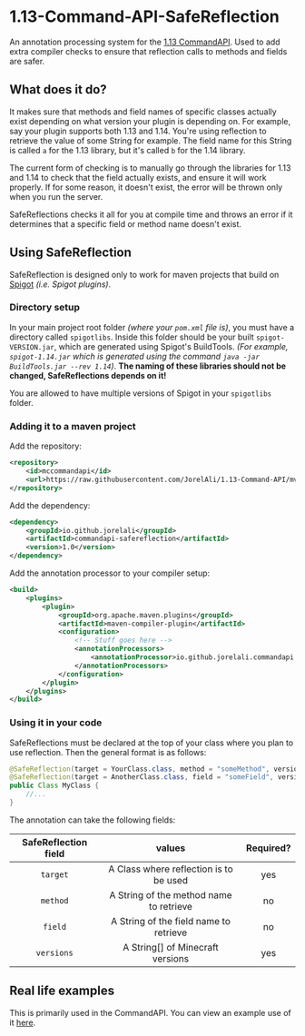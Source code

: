 # 1.13-Command-API-SafeReflection

An annotation processing system for the [1.13 CommandAPI](https://github.com/JorelAli/1.13-Command-API). Used to add extra compiler checks to ensure that reflection calls to methods and fields are safer.

## What does it do?

It makes sure that methods and field names of specific classes actually exist depending on what version your plugin is depending on. For example, say your plugin supports both 1.13 and 1.14. You're using reflection to retrieve the value of some String for example. The field name for this String is called `a` for the 1.13 library, but it's called `b` for the 1.14 library.

The current form of checking is to manually go through the libraries for 1.13 and 1.14 to check that the field actually exists, and ensure it will work properly. If for some reason, it doesn't exist, the error will be thrown only when you run the server.

SafeReflections checks it all for you at compile time and throws an error if it determines that a specific field or method name doesn't exist.

## Using SafeReflection

SafeReflection is designed only to work for maven projects that build on [Spigot](https://www.spigotmc.org/) _(i.e. Spigot plugins)_. 

### Directory setup

In your main project root folder _(where your `pom.xml` file is)_, you must have a directory called `spigotlibs`. Inside this folder should be your built `spigot-VERSION.jar`, which are generated using Spigot's BuildTools. _(For example, `spigot-1.14.jar` which is generated using the command `java -jar BuildTools.jar --rev 1.14`)_. **The naming of these libraries should not be changed, SafeReflections depends on it!**

You are allowed to have multiple versions of Spigot in your `spigotlibs` folder.

### Adding it to a maven project

Add the repository:

```xml
<repository>
    <id>mccommandapi</id>
    <url>https://raw.githubusercontent.com/JorelAli/1.13-Command-API/mvn-repo/1.13CommandAPI/</url>
</repository>
```

Add the dependency:

```xml
<dependency>
    <groupId>io.github.jorelali</groupId>
    <artifactId>commandapi-safereflection</artifactId>
    <version>1.0</version>
</dependency>
```

Add the annotation processor to your compiler setup:

```xml
<build>
    <plugins>
        <plugin>
            <groupId>org.apache.maven.plugins</groupId>
            <artifactId>maven-compiler-plugin</artifactId> 
            <configuration>
                <!-- Stuff goes here -->
                <annotationProcessors>
                    <annotationProcessor>io.github.jorelali.commandapi.safereflection.SafeReflectionProcessor</annotationProcessor>
                </annotationProcessors>
            </configuration>
        </plugin>
    </plugins>
</build>
```

### Using it in your code

SafeReflections must be declared at the top of your class where you plan to use reflection. Then the general format is as follows:

```java
@SafeReflection(target = YourClass.class, method = "someMethod", versions = {"1.14", "1.14.1"})
@SafeReflection(target = AnotherClass.class, field = "someField", versions = "1.13.2")
public Class MyClass {
    //...
}
```

The annotation can take the following fields:

| SafeReflection field |                  values                 | Required? |
|:--------------------:|:---------------------------------------:|:---------:|
|       `target`       |  A Class where reflection is to be used |    yes    |
|       `method`       | A String of the method name to retrieve |     no    |
|        `field`       |  A String of the field name to retrieve |     no    |
|      `versions`      |     A String[] of Minecraft versions    |    yes    |

## Real life examples

This is primarily used in the CommandAPI. You can view an example use of it [here](https://github.com/JorelAli/1.13-Command-API/blob/master/1.13CommandAPI/src/io/github/jorelali/commandapi/api/nms/NMS_1_14_R1.java).
